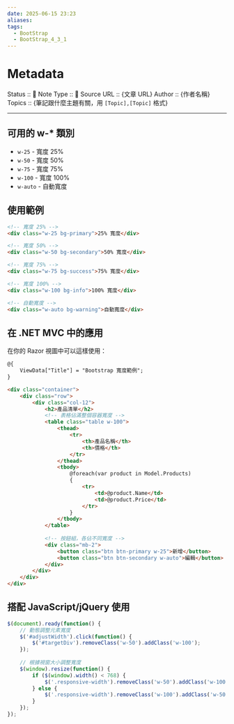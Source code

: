 ```yaml
---
date: 2025-06-15 23:23
aliases: 
tags:
  - BootStrap
  - BootStrap_4_3_1
---
```


# Metadata
Status :: 🌱
Note Type :: 📰
Source URL :: {文章 URL}
Author :: {作者名稱}
Topics :: {筆記跟什麼主題有關，用 `[Topic],[Topic]` 格式}

---
## 可用的 w-* 類別

- `w-25` - 寬度 25%
- `w-50` - 寬度 50%
- `w-75` - 寬度 75%
- `w-100` - 寬度 100%
- `w-auto` - 自動寬度

## 使用範例

```html
<!-- 寬度 25% -->
<div class="w-25 bg-primary">25% 寬度</div>

<!-- 寬度 50% -->
<div class="w-50 bg-secondary">50% 寬度</div>

<!-- 寬度 75% -->
<div class="w-75 bg-success">75% 寬度</div>

<!-- 寬度 100% -->
<div class="w-100 bg-info">100% 寬度</div>

<!-- 自動寬度 -->
<div class="w-auto bg-warning">自動寬度</div>
```

## 在 .NET MVC 中的應用

在你的 Razor 視圖中可以這樣使用：

```html
@{
    ViewData["Title"] = "Bootstrap 寬度範例";
}

<div class="container">
    <div class="row">
        <div class="col-12">
            <h2>產品清單</h2>
            <!-- 表格佔滿整個容器寬度 -->
            <table class="table w-100">
                <thead>
                    <tr>
                        <th>產品名稱</th>
                        <th>價格</th>
                    </tr>
                </thead>
                <tbody>
                    @foreach(var product in Model.Products)
                    {
                        <tr>
                            <td>@product.Name</td>
                            <td>@product.Price</td>
                        </tr>
                    }
                </tbody>
            </table>
            
            <!-- 按鈕組，各佔不同寬度 -->
            <div class="mb-2">
                <button class="btn btn-primary w-25">新增</button>
                <button class="btn btn-secondary w-auto">編輯</button>
            </div>
        </div>
    </div>
</div>
```

## 搭配 JavaScript/jQuery 使用

```javascript
$(document).ready(function() {
    // 動態調整元素寬度
    $('#adjustWidth').click(function() {
        $('#targetDiv').removeClass('w-50').addClass('w-100');
    });
    
    // 根據視窗大小調整寬度
    $(window).resize(function() {
        if ($(window).width() < 768) {
            $('.responsive-width').removeClass('w-50').addClass('w-100');
        } else {
            $('.responsive-width').removeClass('w-100').addClass('w-50');
        }
    });
});
```

